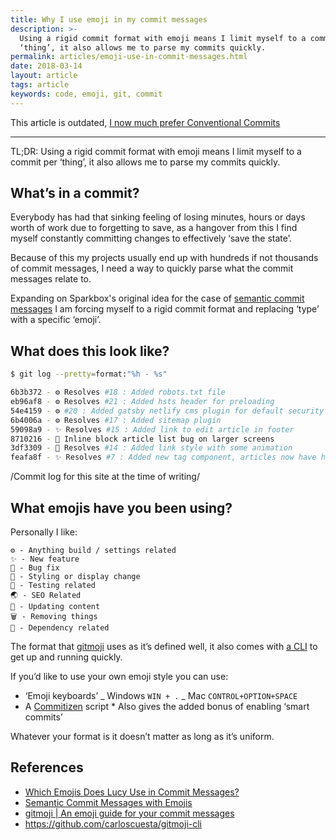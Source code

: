 ```yaml
---
title: Why I use emoji in my commit messages
description: >-
  Using a rigid commit format with emoji means I limit myself to a commit per
  ‘thing’, it also allows me to parse my commits quickly.
permalink: articles/emoji-use-in-commit-messages.html
date: 2018-03-14
layout: article
tags: article
keywords: code, emoji, git, commit
---
```


This article is outdated, [I now much prefer Conventional Commits](/conventional-commits)

---

TL;DR: Using a rigid commit format with emoji means I limit myself to a commit per ‘thing’, it also allows me to parse my commits quickly.

## What’s in a commit?

Everybody has had that sinking feeling of losing minutes, hours or days worth of work due to forgetting to save, as a hangover from this I find myself constantly committing changes to effectively ‘save the state’.

Because of this my projects usually end up with hundreds if not thousands of commit messages, I need a way to quickly parse what the commit messages relate to.

Expanding on Sparkbox's original idea for the case of [semantic commit messages](https://seesparkbox.com/foundry/semantic_commit_messages) I am forcing myself to a rigid commit format and replacing ‘type’ with a specific ‘emoji’.

## What does this look like?

```bash
$ git log --pretty=format:"%h - %s"

6b3b372 - ⚙️ Resolves #18 : Added robots.txt file
eb96af8 - ⚙️ Resolves #21 : Added hsts header for preloading
54e4159 - ⚙️ #20 : Added gatsby netlify cms plugin for default security headers
6b4006a - ⚙️ Resolves #17 : Added sitemap plugin
59098a9 - ✨ Resolves #15 : Added link to edit article in footer
8710216 - 🐛 Inline block article list bug on larger screens
3df3309 - 💅 Resolves #14 : Added link style with some animation
feafa8f - ✨ Resolves #7 : Added new tag component, articles now have headers showing the tags
```

/Commit log for this site at the time of writing/

## What emojis have you been using?

Personally I like:

```
⚙️ - Anything build / settings related
✨ - New feature
🐛 - Bug fix
💅 - Styling or display change
🛂 - Testing related
🌏 - SEO Related
📝 - Updating content
🗑 - Removing things
🔨 - Dependency related
```

The format that [gitmoji](https://gitmoji.carloscuesta.me) uses as it’s defined well, it also comes with [a CLI](https://github.com/carloscuesta/gitmoji-cli) to get up and running quickly.

If you’d like to use your own emoji style you can use:

- ‘Emoji keyboards’
  _ Windows `WIN + .`
  _ Mac `CONTROL+OPTION+SPACE`
- A [Commitizen](https://github.com/commitizen/cz-cli) script \* Also gives the added bonus of enabling ‘smart commits’

Whatever your format is it doesn’t matter as long as it’s uniform.

## References

- [Which Emojis Does Lucy Use in Commit Messages?](http://seankross.com/2017/05/30/Which-Emojis-Does-Lucy-Use-in-Commit-Messages.html)
- [Semantic Commit Messages with Emojis ](https://medium.com/walmartlabs/semantic-commit-messages-with-emojis-dba2541cea9a)
- [gitmoji | An emoji guide for your commit messages](https://gitmoji.carloscuesta.me)
- https://github.com/carloscuesta/gitmoji-cli
